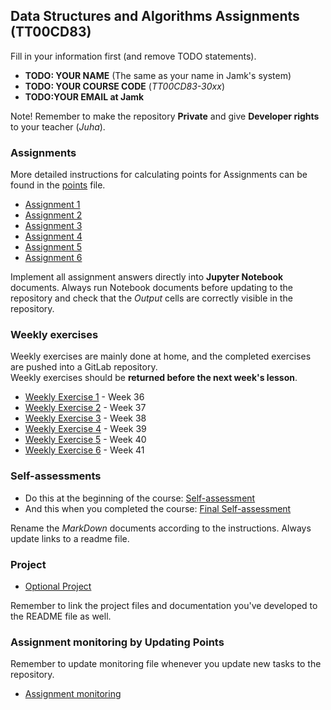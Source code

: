 ## Data Structures and Algorithms Assignments (TT00CD83)

Fill in your information first (and remove TODO statements).

* **TODO: YOUR NAME** (The same as your name in Jamk's system) 
* **TODO: YOUR COURSE CODE** (_TT00CD83-30xx_)
* **TODO:YOUR EMAIL at Jamk**

Note! Remember to make the repository **Private** and give **Developer rights** to your teacher (_Juha_).

### Assignments

More detailed instructions for calculating points for Assignments can be found in the [points](LastnameFirstname-points.md) file.

* [Assignment 1](assignments/assignment_tasks_01.ipynb)
* [Assignment 2](assignments/assignment_tasks_02.ipynb)
* [Assignment 3](assignments/assignment_tasks_03.ipynb)
* [Assignment 4](assignments/assignment_tasks_04.ipynb)
* [Assignment 5](assignments/assignment_tasks_05.ipynb)
* [Assignment 6](assignments/assignment_tasks_06.ipynb)

Implement all assignment answers directly into **Jupyter Notebook** documents. 
Always run Notebook documents before updating to the repository and check that the _Output_ cells are correctly visible in the repository.

### Weekly exercises

Weekly exercises are mainly done at home, and the completed exercises are pushed into a GitLab repository.  
Weekly exercises should be **returned before the next week's lesson**.

* [Weekly Exercise 1](weekly_exercises/01_exercises.md) - Week 36
* [Weekly Exercise 2](weekly_exercises/02_exercises.md) - Week 37
* [Weekly Exercise 3](weekly_exercises/03_exercises.md) - Week 38
* [Weekly Exercise 4](weekly_exercises/04_exercises.md) - Week 39
* [Weekly Exercise 5](weekly_exercises/05_exercises.md) - Week 40
* [Weekly Exercise 6](weekly_exercises/06_exercises.md) - Week 41

### Self-assessments

* Do this at the beginning of the course: [Self-assessment](self_assessments/LastnameFirstname-SelfAssessment.md)
* And this when you completed the course: [Final Self-assessment](self_assessments/LastnameFirstname-FinalSelfAssessment.md)

Rename the _MarkDown_ documents according to the instructions. Always update links to a readme file.

### Project 

* [Optional Project](optional_project/optional_project.md)

Remember to link the project files and documentation you've developed to the README file as well.

### Assignment monitoring by Updating Points

Remember to update monitoring file whenever you update new tasks to the repository.

* [Assignment monitoring](LastnameFirstname-points.md)

